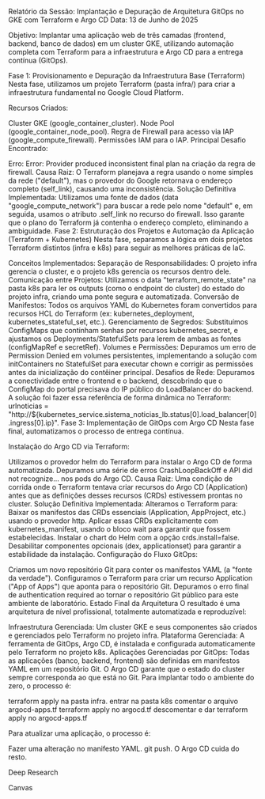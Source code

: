 Relatório da Sessão: Implantação e Depuração de Arquitetura GitOps no GKE com Terraform e Argo CD
Data: 13 de Junho de 2025

Objetivo: Implantar uma aplicação web de três camadas (frontend, backend, banco de dados) em um cluster GKE, utilizando automação completa com Terraform para a infraestrutura e Argo CD para a entrega contínua (GitOps).

Fase 1: Provisionamento e Depuração da Infraestrutura Base (Terraform)
Nesta fase, utilizamos um projeto Terraform (pasta infra/) para criar a infraestrutura fundamental no Google Cloud Platform.

Recursos Criados:

Cluster GKE (google_container_cluster).
Node Pool (google_container_node_pool).
Regra de Firewall para acesso via IAP (google_compute_firewall).
Permissões IAM para o IAP.
Principal Desafio Encontrado:

Erro: Error: Provider produced inconsistent final plan na criação da regra de firewall.
Causa Raiz: O Terraform planejava a regra usando o nome simples da rede ("default"), mas o provedor do Google retornava o endereço completo (self_link), causando uma inconsistência.
Solução Definitiva Implementada: Utilizamos uma fonte de dados (data "google_compute_network") para buscar a rede pelo nome "default" e, em seguida, usamos o atributo .self_link no recurso do firewall. Isso garante que o plano do Terraform já contenha o endereço completo, eliminando a ambiguidade.
Fase 2: Estruturação dos Projetos e Automação da Aplicação (Terraform + Kubernetes)
Nesta fase, separamos a lógica em dois projetos Terraform distintos (infra e k8s) para seguir as melhores práticas de IaC.

Conceitos Implementados:
Separação de Responsabilidades: O projeto infra gerencia o cluster, e o projeto k8s gerencia os recursos dentro dele.
Comunicação entre Projetos: Utilizamos o data "terraform_remote_state" na pasta k8s para ler os outputs (como o endpoint do cluster) do estado do projeto infra, criando uma ponte segura e automatizada.
Conversão de Manifestos: Todos os arquivos YAML do Kubernetes foram convertidos para recursos HCL do Terraform (ex: kubernetes_deployment, kubernetes_stateful_set, etc.).
Gerenciamento de Segredos: Substituímos ConfigMaps que continham senhas por recursos kubernetes_secret, e ajustamos os Deployments/StatefulSets para lerem de ambas as fontes (configMapRef e secretRef).
Volumes e Permissões: Depuramos um erro de Permission Denied em volumes persistentes, implementando a solução com initContainers no StatefulSet para executar chown e corrigir as permissões antes da inicialização do contêiner principal.
Desafios de Rede: Depuramos a conectividade entre o frontend e o backend, descobrindo que o ConfigMap do portal precisava do IP público do LoadBalancer do backend. A solução foi fazer essa referência de forma dinâmica no Terraform: urlnoticias = "http://${kubernetes_service.sistema_noticias_lb.status[0].load_balancer[0].ingress[0].ip}".
Fase 3: Implementação de GitOps com Argo CD
Nesta fase final, automatizamos o processo de entrega contínua.

Instalação do Argo CD via Terraform:

Utilizamos o provedor helm do Terraform para instalar o Argo CD de forma automatizada.
Depuramos uma série de erros CrashLoopBackOff e API did not recognize... nos pods do Argo CD.
Causa Raiz: Uma condição de corrida onde o Terraform tentava criar recursos do Argo CD (Application) antes que as definições desses recursos (CRDs) estivessem prontas no cluster.
Solução Definitiva Implementada: Alteramos o Terraform para:
Baixar os manifestos das CRDs essenciais (Application, AppProject, etc.) usando o provedor http.
Aplicar essas CRDs explicitamente com kubernetes_manifest, usando o bloco wait para garantir que fossem estabelecidas.
Instalar o chart do Helm com a opção crds.install=false.
Desabilitar componentes opcionais (dex, applicationset) para garantir a estabilidade da instalação.
Configuração do Fluxo GitOps:

Criamos um novo repositório Git para conter os manifestos YAML (a "fonte da verdade").
Configuramos o Terraform para criar um recurso Application ("App of Apps") que aponta para o repositório Git.
Depuramos o erro final de authentication required ao tornar o repositório Git público para este ambiente de laboratório.
Estado Final da Arquitetura
O resultado é uma arquitetura de nível profissional, totalmente automatizada e reproduzível:

Infraestrutura Gerenciada: Um cluster GKE e seus componentes são criados e gerenciados pelo Terraform no projeto infra.
Plataforma Gerenciada: A ferramenta de GitOps, Argo CD, é instalada e configurada automaticamente pelo Terraform no projeto k8s.
Aplicações Gerenciadas por GitOps: Todas as aplicações (banco, backend, frontend) são definidas em manifestos YAML em um repositório Git. O Argo CD garante que o estado do cluster sempre corresponda ao que está no Git.
Para implantar todo o ambiente do zero, o processo é:

terraform apply na pasta infra.
entrar na pasta k8s
comentar o arquivo argocd-apps.tf
terraform apply no argocd.tf
descomentar e dar terraform apply no argocd-apps.tf


Para atualizar uma aplicação, o processo é:

Fazer uma alteração no manifesto YAML.
git push. O Argo CD cuida do resto.











Deep Research

Canvas

